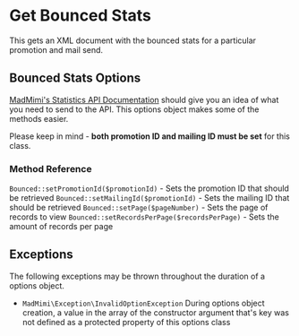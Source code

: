 # Get Bounced Stats

This gets an XML document with the bounced stats for a particular promotion and mail send.

## Bounced Stats Options

[MadMimi's Statistics API Documentation](https://madmimi.com/developer/statistics-api-methods) should give you an idea
of what you need to send to the API.  This options object makes some of the methods easier.  

Please keep in mind - **both promotion ID and mailing ID must be set** for this class.

### Method Reference

`Bounced::setPromotionId($promotionId)` - Sets the promotion ID that should be retrieved
`Bounced::setMailingId($promotionId)` - Sets the mailing ID that should be retrieved
`Bounced::setPage($pageNumber)` - Sets the page of records to view
`Bounced::setRecordsPerPage($recordsPerPage)` - Sets the amount of records per page

## Exceptions

The following exceptions may be thrown throughout the duration of a options object.  

- `MadMimi\Exception\InvalidOptionException` During options object creation, a value in the array of the constructor argument that's key was not defined as a protected property of this options class
